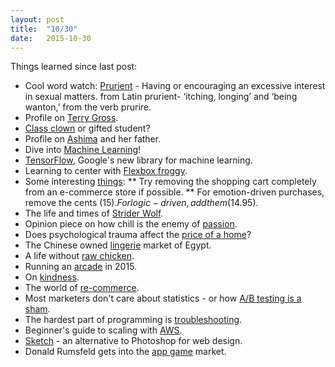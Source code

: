 ```yaml
---
layout: post
title:  "10/30"
date:   2015-10-30
---
```

Things learned since last post:

* Cool word watch: [Prurient](https://en.wiktionary.org/wiki/prurient) - Having or encouraging an excessive interest in sexual matters. from Latin prurient- ‘itching, longing’ and ‘being wanton,’ from the verb prurire.
* Profile on [Terry Gross](http://www.nytimes.com/2015/10/25/magazine/terry-gross-and-the-art-of-opening-up.html?utm_source=nextdraft&utm_medium=email&_r=0). 
* [Class clown](http://www.npr.org/sections/ed/2015/11/08/449169531/class-clown-or-gifted-student-its-a-matter-of-perspective?utm_source=nextdraft&utm_medium=email) or gifted student?
* Profile on [Ashima](http://espn.go.com/espn/feature/story/_/id/14098651/ashima-shiraishi-become-best-female-climber-world-just-14?utm_source=nextdraft&utm_medium=email) and her father.
* Dive into [Machine Learning](https://github.com/hangtwenty/dive-into-machine-learning?utm_source=hackernewsletter&utm_medium=email&utm_term=fav)!
* [TensorFlow](http://tensorflow.org/get_started), Google's new library for machine learning.
* Learning to center with [Flexbox froggy](http://flexboxfroggy.com/).
* Some interesting [things](https://medium.com/@tomwhitwell/52-things-i-learned-in-2015-c5c74eed24e0#.ixs4om173):
** Try removing the shopping cart completely from an e-commerce store if possible.
** For emotion-driven purchases, remove the cents ($15). For logic-driven, add them ($14.95).
* The life and times of [Strider Wolf](http://apps.bostonglobe.com/graphics/2015/11/strider/?p1=BGMenu_Article).
* Opinion piece on how chill is the enemy of [passion](https://medium.com/matter/against-chill-930dfb60a577#.nfl4rp2a2).
* Does psychological trauma affect the [price of a home](https://read.atavist.com/the-ghosts-of-pickering-trail)?
* The Chinese owned [lingerie](http://www.newyorker.com/magazine/2015/08/10/learning-to-speak-lingerie) market of Egypt.
* A life without [raw chicken](https://medium.com/@cat_beltane/what-i-learned-from-one-month-of-not-eating-raw-chicken-8f7f35b29985#.6ub69r1yx).
* Running an [arcade](http://www.polygon.com/features/2015/9/7/9251753/running-an-arcade-2015) in 2015.
* On [kindness](https://medium.com/matter/on-kindness-819ce388f976#.ry59a8syi).
* The world of [re-commerce](http://www.wired.com/2016/01/holiday-returns-supply-chain/?utm_source=nextdraft&utm_medium=email).
* Most marketers don't care about statistics - or how [A/B testing is a sham](http://blog.sumall.com/journal/optimizely-got-me-fired.html?utm_source=hackernewsletter&utm_medium=email&utm_term=fav).
* The hardest part of programming is [troubleshooting](http://weblog.jamisbuck.org/2016/1/9/dont-assume-its-difficult.html?utm_source=hackernewsletter&utm_medium=email&utm_term=fav).
* Beginner's guide to scaling with [AWS](https://news.ycombinator.com/item?id=10885727&utm_term=comment).
* [Sketch](https://www.sketchapp.com/) - an alternative to Photoshop for web design.
* Donald Rumsfeld gets into the [app game](http://www.wsj.com/articles/former-defense-secretary-marches-into-new-territory-videogames-1453483137?utm_source=nextdraft&utm_medium=email) market.